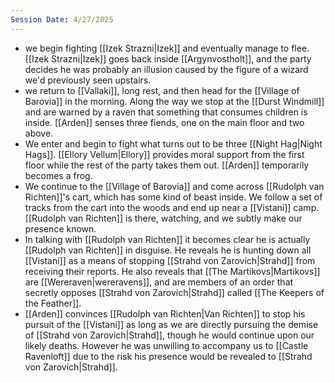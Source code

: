 ```yaml
---
Session Date: 4/27/2025
---
```

- we begin fighting [[Izek Strazni|Izek]] and eventually manage to flee. [[Izek Strazni|Izek]] goes back inside [[Argynvostholt]], and the party decides he was probably an illusion caused by the figure of a wizard we'd previously seen upstairs.
- we return to [[Vallaki]], long rest, and then head for the [[Village of Barovia]] in the morning. Along the way we stop at the [[Durst Windmill]] and are warned by a raven that something that consumes children is inside. [[Arden]] senses three fiends, one on the main floor and two above.
- We enter and begin to fight what turns out to be three [[Night Hag|Night Hags]]. [[Ellory Vellum|Ellory]] provides moral support from the first floor while the rest of the party takes them out. [[Arden]] temporarily becomes a frog.
- We continue to the [[Village of Barovia]] and come across [[Rudolph van Richten]]'s cart, which has some kind of beast inside. We follow a set of tracks from the cart into the woods and end up near a [[Vistani]] camp. [[Rudolph van Richten]] is there, watching, and we subtly make our presence known.
- In talking with [[Rudolph van Richten]] it becomes clear he is actually [[Rudolph van Richten]] in disguise. He reveals he is hunting down all [[Vistani]] as a means of stopping [[Strahd von Zarovich|Strahd]] from receiving their reports. He also reveals that [[The Martikovs|Martikovs]] are [[Wereraven|wereravens]], and are members of an order that secretly opposes [[Strahd von Zarovich|Strahd]] called [[The Keepers of the Feather]].
- [[Arden]] convinces [[Rudolph van Richten|Van Richten]] to stop his pursuit of the [[Vistani]] as long as we are directly pursuing the demise of [[Strahd von Zarovich|Strahd]], though he would continue upon our likely deaths. However he was unwilling to accompany us to [[Castle Ravenloft]] due to the risk his presence would be revealed to [[Strahd von Zarovich|Strahd]].